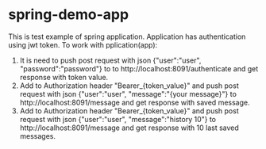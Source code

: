 # spring-demo-app
This is test example of spring application.
Application has authentication using jwt token.
To work with pplication(app):
1. It is need to push post  request with json {"user":"user", "password":"password"} to to http://localhost:8091/authenticate and get response with token value. 
2. Add to Authorization header "Bearer_{token_value}" and push post  request with json {"user":"user", "message":"{your message}"} to http://localhost:8091/message and get response with saved message.
3. Add to Authorization header "Bearer_{token_value}" and push post  request with json {"user":"user", "message":"history 10"} to http://localhost:8091/message and get response with 10 last saved messages.
